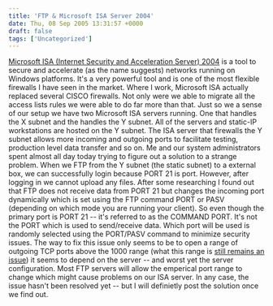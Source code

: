 ```yaml
---
title: 'FTP & Microsoft ISA Server 2004'
date: Thu, 08 Sep 2005 13:31:57 +0000
draft: false
tags: ['Uncategorized']
---
```


[Microsoft ISA (Internet Security and Acceleration Server) 2004](http://www.microsoft.com/isaserver/default.mspx) is a tool to secure and accelerate (as the name suggests) networks running on Windows platforms. It's a very powerful tool and is one of the most flexible firewalls I have seen in the market. Where I work, Microsoft ISA actually replaced several CISCO firewalls. Not only were we able to migrate all the access lists rules we were able to do far more than that. Just so we a sense of our setup we have two Microsoft ISA servers running. One that handles the X subnet and the handles the Y subnet. All of the servers and static-IP workstations are hosted on the Y subnet. The ISA server that firewalls the Y subnet allows more incoming and outgoing ports to facilitate testing, production level data transfer and so on. Me and our system administrators spent almost all day today trying to figure out a solution to a strange problem. When we FTP from the Y subnet (the static subnet) to a external box, we can successfully login because PORT 21 is port. However, after logging in we cannot upload any files. After some researching I found out that FTP does not receive data from PORT 21 but changes the incoming port dynamically which is set using the FTP command PORT or PASV (depending on which mode you are running your client). So even though the primary port is PORT 21 -- it's referred to as the COMMAND PORT. It's not the PORT which is used to send/receive data. Which port will be used is randomly selected using the PORT/PASV command to minimize security issues. The way to fix this issue only seems to be to open a range of outgoing TCP ports above the 1000 range (what this range is [still remains an issue](http://www.google.com/search?hl=en&lr=&q=Ephemeral+Port+Range)) it seems to depend on the server -- and worst yet the server configuration. Most FTP servers will allow the emperical port range to change which might cause problems on our ISA server. In any case, the issue hasn't been resolved yet -- but I will definietly post the solution once we find out.